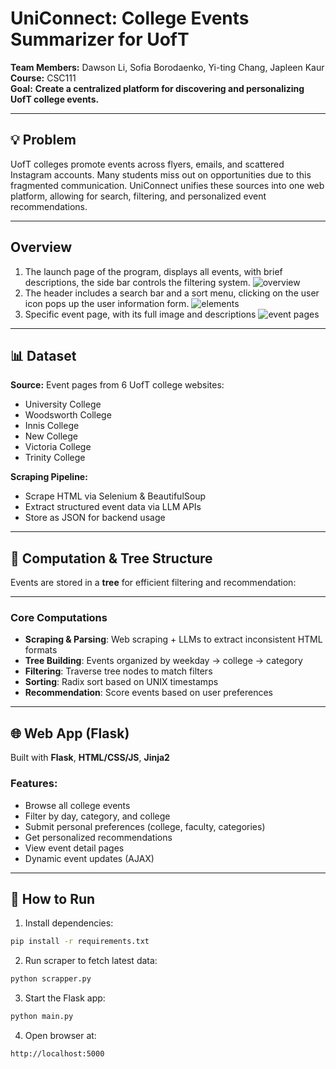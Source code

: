 # UniConnect: College Events Summarizer for UofT

**Team Members:** Dawson Li, Sofia Borodaenko, Yi-ting Chang, Japleen Kaur  
**Course:** CSC111  
**Goal:** **Create a centralized platform for discovering and personalizing UofT college events.**

---

## 💡 Problem

UofT colleges promote events across flyers, emails, and scattered Instagram accounts. Many students miss out on opportunities due to this fragmented communication. UniConnect unifies these sources into one web platform, allowing for search, filtering, and personalized event recommendations.

---

## Overview
1. The launch page of the program, displays all events, with brief descriptions, the side bar controls the filtering system.
   ![overview](uniConnect/imgs/overview.png)
3. The header includes a search bar and a sort menu, clicking on the user icon pops up the user information form.
   ![elements](uniConnect/imgs/elements.png)
5. Specific event page, with its full image and descriptions
   ![event pages](uniConnect/imgs/event_pge.png)

---

## 📊 Dataset

**Source:** Event pages from 6 UofT college websites:
- University College
- Woodsworth College
- Innis College
- New College
- Victoria College
- Trinity College


**Scraping Pipeline:**
- Scrape HTML via Selenium & BeautifulSoup
- Extract structured event data via LLM APIs
- Store as JSON for backend usage

---

## 🧮 Computation & Tree Structure

Events are stored in a **tree** for efficient filtering and recommendation:

---

### Core Computations
- **Scraping & Parsing**: Web scraping + LLMs to extract inconsistent HTML formats
- **Tree Building**: Events organized by weekday → college → category
- **Filtering**: Traverse tree nodes to match filters
- **Sorting**: Radix sort based on UNIX timestamps
- **Recommendation**: Score events based on user preferences

---

## 🌐 Web App (Flask)

Built with **Flask**, **HTML/CSS/JS**, **Jinja2**

### Features:
- Browse all college events
- Filter by day, category, and college
- Submit personal preferences (college, faculty, categories)
- Get personalized recommendations
- View event detail pages
- Dynamic event updates (AJAX)

---

## 🚀 How to Run

1. Install dependencies:
```bash
pip install -r requirements.txt
```

2. Run scraper to fetch latest data:
```bash
python scrapper.py
```

3. Start the Flask app:
```bash
python main.py
```
4. Open browser at:
```arduino
http://localhost:5000
```
